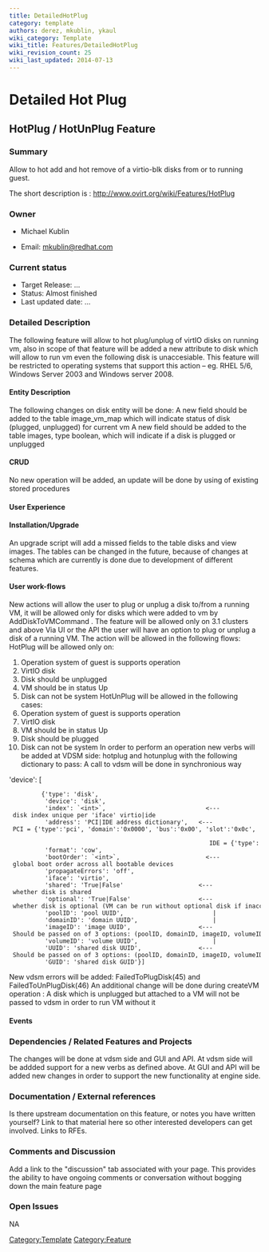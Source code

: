 ```yaml
---
title: DetailedHotPlug
category: template
authors: derez, mkublin, ykaul
wiki_category: Template
wiki_title: Features/DetailedHotPlug
wiki_revision_count: 25
wiki_last_updated: 2014-07-13
---
```


# Detailed Hot Plug

## HotPlug / HotUnPlug Feature

### Summary

Allow to hot add and hot remove of a virtio-blk disks from or to running guest.

The short description is : <http://www.ovirt.org/wiki/Features/HotPlug>

### Owner

*   Michael Kublin

<!-- -->

*   Email: mkublin@redhat.com

### Current status

*   Target Release: ...
*   Status: Almost finished
*   Last updated date: ...

### Detailed Description

The following feature will allow to hot plug/unplug of virtIO disks on running vm, also in scope of that feature will be added a new attribute to disk which will allow to run vm even the following disk is unaccesiable.
This feature will be restricted to operating systems that support this action – eg. RHEL 5/6, Windows Server 2003 and Windows server 2008.

#### Entity Description

The following changes on disk entity will be done: A new field should be added to the table image_vm_map which will indicate status of disk (plugged, unplugged) for current vm
A new field should be added to the table images, type boolean, which will indicate if a disk is plugged or unplugged

#### CRUD

No new operation will be added, an update will be done by using of existing stored procedures

#### User Experience

#### Installation/Upgrade

An upgrade script will add a missed fields to the table disks and view images. The tables can be changed in the future, because of changes at schema which are currently is done due to development of different features.

#### User work-flows

New actions will allow the user to plug or unplug a disk to/from a running VM, it will be allowed only for disks which were added to vm by AddDiskToVMCommand . The feature will be allowed only on 3.1 clusters and above
Via UI or the API the user will have an option to plug or unplug a disk of a running VM.
The action will be allowed in the following flows:
HotPlug will be allowed only on:
1. Operation system of guest is supports operation
2. VirtIO disk
3. Disk should be unplugged
4. VM should be in status Up
5. Disk can not be system
HotUnPlug will be allowed in the following cases:
1. Operation system of guest is supports operation
2. VirtIO disk
3. VM should be in status Up
4. Disk should be plugged
5. Disk can not be system
 In order to perform an operation new verbs will be added at VDSM side:
hotplug and hotunplug with the following dictionary to pass:
A call to vdsm will be done in synchronious way

'device': [

             {'type': 'disk',
              'device': 'disk',
              'index': `<int>`,                            <--- disk index unique per 'iface' virtio|ide
              'address': 'PCI|IDE address dictionary',   <--- PCI = {'type':'pci', 'domain':'0x0000', 'bus':'0x00', 'slot':'0x0c', 'function':'0x0'} ,  
                                                              IDE = {'type':'drive', 'controller':'0', 'bus':'0', 'unit':'0'}
              'format': 'cow',
              'bootOrder': `<int>`,                        <--- global boot order across all bootable devices
              'propagateErrors': 'off',
              'iface': 'virtio',
              'shared': 'True|False'                     <--- whether disk is shared
              'optional': 'True|False'                   <--- whether disk is optional (VM can be run without optional disk if inaccessible)
              'poolID': 'pool UUID',                         |
              'domainID': 'domain UUID',                     | 
              'imageID': 'image UUID',                   <--- Should be passed on of 3 options: (poolID, domainID, imageID, volumeID) or GUID or UUID   
              'volumeID': 'volume UUID',                     |
              'UUID': 'shared disk UUID',                <--- Should be passed on of 3 options: (poolID, domainID, imageID, volumeID) or GUID or UUID    
              'GUID': 'shared disk GUID'}]    

New vdsm errors will be added: FailedToPlugDisk(45) and FailedToUnPlugDisk(46)
 An additional change will be done during createVM operation :
A disk which is unplugged but attached to a VM will not be passed to vdsm in order to run VM without it

#### Events

### Dependencies / Related Features and Projects

The changes will be done at vdsm side and GUI and API.
At vdsm side will be addded support for a new verbs as defined above.
At GUI and API will be added new changes in order to support the new functionality at engine side.

### Documentation / External references

Is there upstream documentation on this feature, or notes you have written yourself? Link to that material here so other interested developers can get involved. Links to RFEs.

### Comments and Discussion

Add a link to the "discussion" tab associated with your page. This provides the ability to have ongoing comments or conversation without bogging down the main feature page

### Open Issues

NA

<Category:Template> <Category:Feature>
